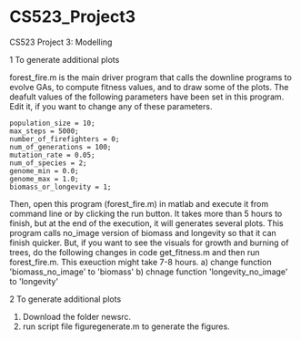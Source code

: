 # CS523_Project3
CS523 Project 3: Modelling


1 To generate additional plots

forest_fire.m is the main driver program that calls the downline programs to evolve GAs, to compute fitness values, and to draw some of the plots. The deafult values of the following parameters have been set in this program. Edit it, if you want to change any of these parameters.

    population_size = 10;
    max_steps = 5000;
    number_of_firefighters = 0;
    num_of_generations = 100;
    mutation_rate = 0.05;
    num_of_species = 2;
    genome_min = 0.0;
    genome_max = 1.0;
    biomass_or_longevity = 1;

Then, open this program (forest_fire.m) in matlab and execute it from command line or by clicking the run button. It takes more than 5 hours to finish, but at the end of the execution, it will generates several plots. This program calls no_image version of biomass and longevity so that it can finish quicker. But, if you want to see the visuals for growth and burning of trees, do the following changes in code get_fitness.m and then run forest_fire.m. This exeuction might take 7-8 hours.
   a) change function 'biomass_no_image' to 'biomass'
   b) chnage function 'longevity_no_image' to 'longevity'
 


2 To generate additional plots
   1) Download the folder newsrc.
   2) run script file figuregenerate.m to generate the figures.
